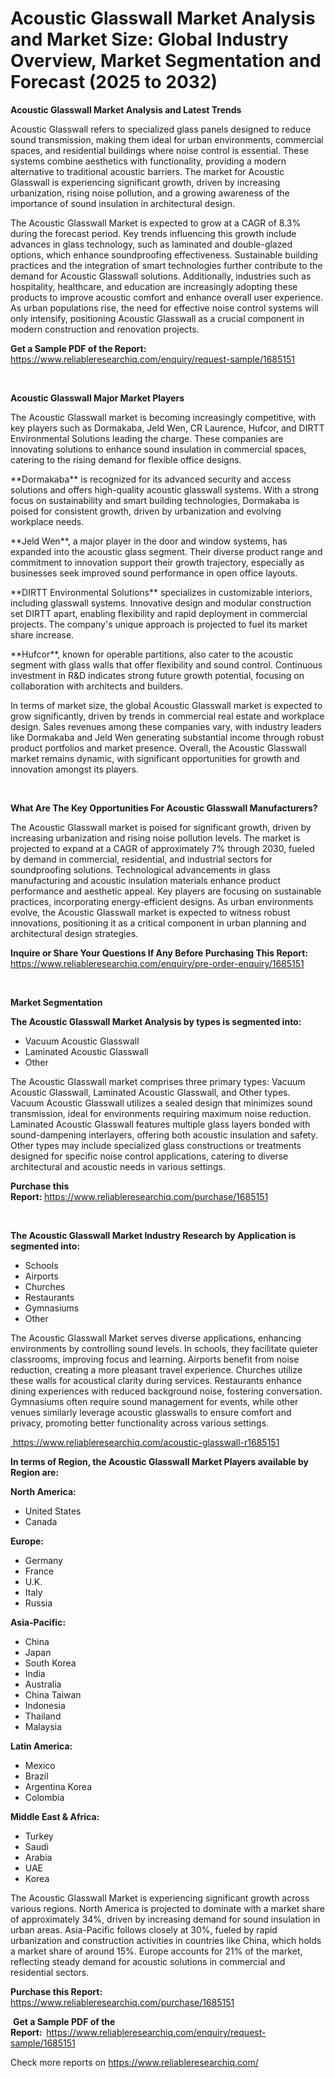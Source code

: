<p><h1>Acoustic Glasswall Market Analysis and Market Size: Global Industry Overview, Market Segmentation and Forecast (2025 to 2032)</h1></p><p><strong>Acoustic Glasswall Market Analysis and Latest Trends</strong></p>
<p><p>Acoustic Glasswall refers to specialized glass panels designed to reduce sound transmission, making them ideal for urban environments, commercial spaces, and residential buildings where noise control is essential. These systems combine aesthetics with functionality, providing a modern alternative to traditional acoustic barriers. The market for Acoustic Glasswall is experiencing significant growth, driven by increasing urbanization, rising noise pollution, and a growing awareness of the importance of sound insulation in architectural design. </p><p>The Acoustic Glasswall Market is expected to grow at a CAGR of 8.3% during the forecast period. Key trends influencing this growth include advances in glass technology, such as laminated and double-glazed options, which enhance soundproofing effectiveness. Sustainable building practices and the integration of smart technologies further contribute to the demand for Acoustic Glasswall solutions. Additionally, industries such as hospitality, healthcare, and education are increasingly adopting these products to improve acoustic comfort and enhance overall user experience. As urban populations rise, the need for effective noise control systems will only intensify, positioning Acoustic Glasswall as a crucial component in modern construction and renovation projects.</p></p>
<p><strong>Get a Sample PDF of the Report:&nbsp;</strong> <a href="https://www.reliableresearchiq.com/enquiry/request-sample/1685151?utm_campaign=3136&utm_medium=2&utm_source=Github&utm_content=ia&utm_term=26032025&utm_id=acoustic-glasswall">https://www.reliableresearchiq.com/enquiry/request-sample/1685151</a></p>
<p>&nbsp;</p>
<p><strong>Acoustic Glasswall Major Market Players</strong></p>
<p><p>The Acoustic Glasswall market is becoming increasingly competitive, with key players such as Dormakaba, Jeld Wen, CR Laurence, Hufcor, and DIRTT Environmental Solutions leading the charge. These companies are innovating solutions to enhance sound insulation in commercial spaces, catering to the rising demand for flexible office designs.</p><p>**Dormakaba** is recognized for its advanced security and access solutions and offers high-quality acoustic glasswall systems. With a strong focus on sustainability and smart building technologies, Dormakaba is poised for consistent growth, driven by urbanization and evolving workplace needs.</p><p>**Jeld Wen**, a major player in the door and window systems, has expanded into the acoustic glass segment. Their diverse product range and commitment to innovation support their growth trajectory, especially as businesses seek improved sound performance in open office layouts.</p><p>**DIRTT Environmental Solutions** specializes in customizable interiors, including glasswall systems. Innovative design and modular construction set DIRTT apart, enabling flexibility and rapid deployment in commercial projects. The company's unique approach is projected to fuel its market share increase.</p><p>**Hufcor**, known for operable partitions, also cater to the acoustic segment with glass walls that offer flexibility and sound control. Continuous investment in R&D indicates strong future growth potential, focusing on collaboration with architects and builders.</p><p>In terms of market size, the global Acoustic Glasswall market is expected to grow significantly, driven by trends in commercial real estate and workplace design. Sales revenues among these companies vary, with industry leaders like Dormakaba and Jeld Wen generating substantial income through robust product portfolios and market presence. Overall, the Acoustic Glasswall market remains dynamic, with significant opportunities for growth and innovation amongst its players.</p></p>
<p>&nbsp;</p>
<p><strong>What Are The Key Opportunities For Acoustic Glasswall Manufacturers?</strong></p>
<p><p>The Acoustic Glasswall market is poised for significant growth, driven by increasing urbanization and rising noise pollution levels. The market is projected to expand at a CAGR of approximately 7% through 2030, fueled by demand in commercial, residential, and industrial sectors for soundproofing solutions. Technological advancements in glass manufacturing and acoustic insulation materials enhance product performance and aesthetic appeal. Key players are focusing on sustainable practices, incorporating energy-efficient designs. As urban environments evolve, the Acoustic Glasswall market is expected to witness robust innovations, positioning it as a critical component in urban planning and architectural design strategies.</p></p>
<p><strong>Inquire or Share Your Questions If Any Before Purchasing This Report:</strong> <a href="https://www.reliableresearchiq.com/enquiry/pre-order-enquiry/1685151?utm_campaign=3136&utm_medium=2&utm_source=Github&utm_content=ia&utm_term=26032025&utm_id=acoustic-glasswall">https://www.reliableresearchiq.com/enquiry/pre-order-enquiry/1685151</a></p>
<p>&nbsp;</p>
<p><strong>Market Segmentation</strong></p>
<p><strong>The Acoustic Glasswall Market Analysis by types is segmented into:</strong></p>
<p><ul><li>Vacuum Acoustic Glasswall</li><li>Laminated Acoustic Glasswall</li><li>Other</li></ul></p>
<p><p>The Acoustic Glasswall market comprises three primary types: Vacuum Acoustic Glasswall, Laminated Acoustic Glasswall, and Other types. Vacuum Acoustic Glasswall utilizes a sealed design that minimizes sound transmission, ideal for environments requiring maximum noise reduction. Laminated Acoustic Glasswall features multiple glass layers bonded with sound-dampening interlayers, offering both acoustic insulation and safety. Other types may include specialized glass constructions or treatments designed for specific noise control applications, catering to diverse architectural and acoustic needs in various settings.</p></p>
<p><strong>Purchase this Report:&nbsp;</strong><a href="https://www.reliableresearchiq.com/purchase/1685151?utm_campaign=3136&utm_medium=2&utm_source=Github&utm_content=ia&utm_term=26032025&utm_id=acoustic-glasswall">https://www.reliableresearchiq.com/purchase/1685151</a></p>
<p>&nbsp;</p>
<p><strong>The Acoustic Glasswall Market Industry Research by Application is segmented into:</strong></p>
<p><ul><li>Schools</li><li>Airports</li><li>Churches</li><li>Restaurants</li><li>Gymnasiums</li><li>Other</li></ul></p>
<p><p>The Acoustic Glasswall Market serves diverse applications, enhancing environments by controlling sound levels. In schools, they facilitate quieter classrooms, improving focus and learning. Airports benefit from noise reduction, creating a more pleasant travel experience. Churches utilize these walls for acoustical clarity during services. Restaurants enhance dining experiences with reduced background noise, fostering conversation. Gymnasiums often require sound management for events, while other venues similarly leverage acoustic glasswalls to ensure comfort and privacy, promoting better functionality across various settings.</p></p>
<p><a href="https://www.reliableresearchiq.com/acoustic-glasswall-r1685151?utm_campaign=3136&utm_medium=2&utm_source=Github&utm_content=ia&utm_term=26032025&utm_id=acoustic-glasswall">&nbsp;https://www.reliableresearchiq.com/acoustic-glasswall-r1685151</a></p>
<p><strong>In terms of Region, the Acoustic Glasswall Market Players available by Region are:</strong></p>
<p>
    <p> <strong> North America: </strong>
        <ul>
            <li>United States</li>
            <li>Canada</li>
        </ul>
        </p> 
    <p> <strong> Europe: </strong>
        <ul>
            <li>Germany</li>
            <li>France</li>
            <li>U.K.</li>
            <li>Italy</li>
            <li>Russia</li>
        </ul>
        </p> 
    <p> <strong> Asia-Pacific: </strong>
        <ul>
            <li>China</li>
            <li>Japan</li>
            <li>South Korea</li>
            <li>India</li>
            <li>Australia</li>
            <li>China Taiwan</li>
            <li>Indonesia</li>
            <li>Thailand</li>
            <li>Malaysia</li>
        </ul>
        </p> 
    <p> <strong> Latin America: </strong>
        <ul>
            <li>Mexico</li>
            <li>Brazil</li>
            <li>Argentina Korea</li>
            <li>Colombia</li>
        </ul>
        </p> 
    <p> <strong> Middle East & Africa: </strong>
        <ul>
            <li>Turkey</li>
            <li>Saudi</li>
            <li>Arabia</li>
            <li>UAE</li>
            <li>Korea</li>
        </ul>
    </p>
    </p>
<p><p>The Acoustic Glasswall Market is experiencing significant growth across various regions. North America is projected to dominate with a market share of approximately 34%, driven by increasing demand for sound insulation in urban areas. Asia-Pacific follows closely at 30%, fueled by rapid urbanization and construction activities in countries like China, which holds a market share of around 15%. Europe accounts for 21% of the market, reflecting steady demand for acoustic solutions in commercial and residential sectors.</p></p>
<p><strong>Purchase this Report: </strong><a href="https://www.reliableresearchiq.com/purchase/1685151?utm_campaign=3136&utm_medium=2&utm_source=Github&utm_content=ia&utm_term=26032025&utm_id=acoustic-glasswall">https://www.reliableresearchiq.com/purchase/1685151</a></p>
<p>&nbsp;<strong>Get a Sample PDF of the Report:&nbsp;&nbsp;</strong><a href="https://www.reliableresearchiq.com/enquiry/request-sample/1685151?utm_campaign=3136&utm_medium=2&utm_source=Github&utm_content=ia&utm_term=26032025&utm_id=acoustic-glasswall">https://www.reliableresearchiq.com/enquiry/request-sample/1685151</a></p>
<p><strong></strong></p>
<p>Check more reports on <a href="https://www.reliableresearchiq.com/?utm_campaign=3136&utm_medium=2&utm_source=Github&utm_content=ia&utm_term=26032025&utm_id=acoustic-glasswall">https://www.reliableresearchiq.com/</a></p>